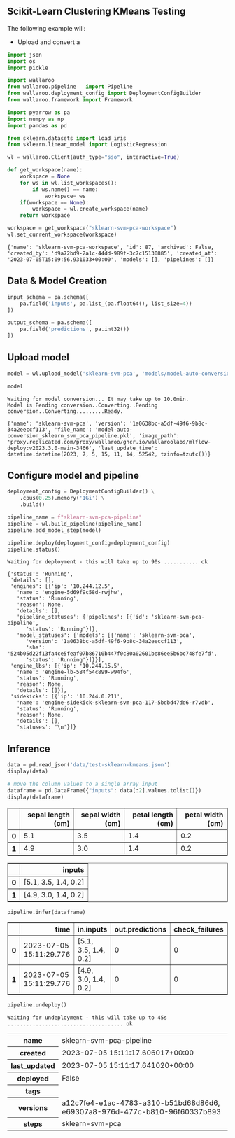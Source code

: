 ## Scikit-Learn Clustering KMeans Testing

The following example will:

* Upload and convert a 

```python
import json
import os
import pickle

import wallaroo
from wallaroo.pipeline   import Pipeline
from wallaroo.deployment_config import DeploymentConfigBuilder
from wallaroo.framework import Framework

import pyarrow as pa
import numpy as np
import pandas as pd

from sklearn.datasets import load_iris
from sklearn.linear_model import LogisticRegression

wl = wallaroo.Client(auth_type="sso", interactive=True)
```

```python
def get_workspace(name):
    workspace = None
    for ws in wl.list_workspaces():
        if ws.name() == name:
            workspace= ws
    if(workspace == None):
        workspace = wl.create_workspace(name)
    return workspace
```

```python
workspace = get_workspace("sklearn-svm-pca-workspace")
wl.set_current_workspace(workspace)
```

    {'name': 'sklearn-svm-pca-workspace', 'id': 87, 'archived': False, 'created_by': 'd9a72bd9-2a1c-44dd-989f-3c7c15130885', 'created_at': '2023-07-05T15:09:56.931033+00:00', 'models': [], 'pipelines': []}

## Data & Model Creation

```python
input_schema = pa.schema([
    pa.field('inputs', pa.list_(pa.float64(), list_size=4))
])

output_schema = pa.schema([
    pa.field('predictions', pa.int32())
])
```

## Upload model

```python
model = wl.upload_model('sklearn-svm-pca', 'models/model-auto-conversion_sklearn_svm_pca_pipeline.pkl', framework=Framework.SKLEARN, input_schema=input_schema, output_schema=output_schema)

model
```

    Waiting for model conversion... It may take up to 10.0min.
    Model is Pending conversion..Converting..Pending conversion..Converting.........Ready.

    {'name': 'sklearn-svm-pca', 'version': '1a0638bc-a5df-49f6-9b8c-34a2eeccf113', 'file_name': 'model-auto-conversion_sklearn_svm_pca_pipeline.pkl', 'image_path': 'proxy.replicated.com/proxy/wallaroo/ghcr.io/wallaroolabs/mlflow-deploy:v2023.3.0-main-3466', 'last_update_time': datetime.datetime(2023, 7, 5, 15, 11, 14, 52542, tzinfo=tzutc())}

## Configure model and pipeline

```python
deployment_config = DeploymentConfigBuilder() \
    .cpus(0.25).memory('1Gi') \
    .build()
```

```python
pipeline_name = f"sklearn-svm-pca-pipeline"
pipeline = wl.build_pipeline(pipeline_name)
pipeline.add_model_step(model)

pipeline.deploy(deployment_config=deployment_config)
pipeline.status()
```

    Waiting for deployment - this will take up to 90s ........... ok

    {'status': 'Running',
     'details': [],
     'engines': [{'ip': '10.244.12.5',
       'name': 'engine-5d69f9c58d-rwjhw',
       'status': 'Running',
       'reason': None,
       'details': [],
       'pipeline_statuses': {'pipelines': [{'id': 'sklearn-svm-pca-pipeline',
          'status': 'Running'}]},
       'model_statuses': {'models': [{'name': 'sklearn-svm-pca',
          'version': '1a0638bc-a5df-49f6-9b8c-34a2eeccf113',
          'sha': '524b05d22f13fa4ce5feaf07b86710b447f0c80a02601be86ee5b6bc748fe7fd',
          'status': 'Running'}]}}],
     'engine_lbs': [{'ip': '10.244.15.5',
       'name': 'engine-lb-584f54c899-w94f6',
       'status': 'Running',
       'reason': None,
       'details': []}],
     'sidekicks': [{'ip': '10.244.0.211',
       'name': 'engine-sidekick-sklearn-svm-pca-117-5bdbd47dd6-r7vdb',
       'status': 'Running',
       'reason': None,
       'details': [],
       'statuses': '\n'}]}

## Inference

```python
data = pd.read_json('data/test-sklearn-kmeans.json')
display(data)

# move the column values to a single array input
dataframe = pd.DataFrame({"inputs": data[:2].values.tolist()})
display(dataframe)
```

<table border="1" class="dataframe">
  <thead>
    <tr style="text-align: right;">
      <th></th>
      <th>sepal length (cm)</th>
      <th>sepal width (cm)</th>
      <th>petal length (cm)</th>
      <th>petal width (cm)</th>
    </tr>
  </thead>
  <tbody>
    <tr>
      <th>0</th>
      <td>5.1</td>
      <td>3.5</td>
      <td>1.4</td>
      <td>0.2</td>
    </tr>
    <tr>
      <th>1</th>
      <td>4.9</td>
      <td>3.0</td>
      <td>1.4</td>
      <td>0.2</td>
    </tr>
  </tbody>
</table>

<table border="1" class="dataframe">
  <thead>
    <tr style="text-align: right;">
      <th></th>
      <th>inputs</th>
    </tr>
  </thead>
  <tbody>
    <tr>
      <th>0</th>
      <td>[5.1, 3.5, 1.4, 0.2]</td>
    </tr>
    <tr>
      <th>1</th>
      <td>[4.9, 3.0, 1.4, 0.2]</td>
    </tr>
  </tbody>
</table>

```python
pipeline.infer(dataframe)
```

<table border="1" class="dataframe">
  <thead>
    <tr style="text-align: right;">
      <th></th>
      <th>time</th>
      <th>in.inputs</th>
      <th>out.predictions</th>
      <th>check_failures</th>
    </tr>
  </thead>
  <tbody>
    <tr>
      <th>0</th>
      <td>2023-07-05 15:11:29.776</td>
      <td>[5.1, 3.5, 1.4, 0.2]</td>
      <td>0</td>
      <td>0</td>
    </tr>
    <tr>
      <th>1</th>
      <td>2023-07-05 15:11:29.776</td>
      <td>[4.9, 3.0, 1.4, 0.2]</td>
      <td>0</td>
      <td>0</td>
    </tr>
  </tbody>
</table>

```python
pipeline.undeploy()
```

    Waiting for undeployment - this will take up to 45s ..................................... ok

<table><tr><th>name</th> <td>sklearn-svm-pca-pipeline</td></tr><tr><th>created</th> <td>2023-07-05 15:11:17.606017+00:00</td></tr><tr><th>last_updated</th> <td>2023-07-05 15:11:17.641020+00:00</td></tr><tr><th>deployed</th> <td>False</td></tr><tr><th>tags</th> <td></td></tr><tr><th>versions</th> <td>a12c7fe4-e1ac-4783-a310-b51bd68d86d6, e69307a8-976d-477c-b810-96f60337b893</td></tr><tr><th>steps</th> <td>sklearn-svm-pca</td></tr></table>

```python

```
